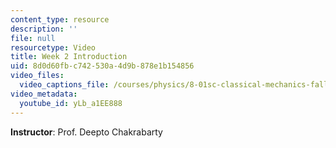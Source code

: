 ```yaml
---
content_type: resource
description: ''
file: null
resourcetype: Video
title: Week 2 Introduction
uid: 8d0d60fb-c742-530a-4d9b-878e1b154856
video_files:
  video_captions_file: /courses/physics/8-01sc-classical-mechanics-fall-2016/week-2-newtons-laws/week-2-introduction/week-2-introduction/yLb_a1EE888.vtt
video_metadata:
  youtube_id: yLb_a1EE888
---
```


**Instructor**: Prof. Deepto Chakrabarty